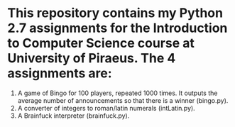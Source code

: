 # This repository contains my Python 2.7 assignments for the Introduction to Computer Science course at University of Piraeus. The 4 assignments are: 
1) A game of Bingo for 100 players, repeated 1000 times. It outputs the average number of announcements so that there is a winner (bingo.py). 
2) A converter of integers to roman/latin numerals (intLatin.py). 
3) A Brainfuck interpreter (brainfuck.py).
